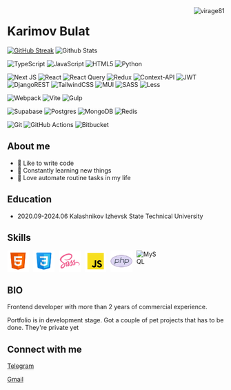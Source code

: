 <img align="right" src="https://komarev.com/ghpvc/?username=virage81" alt="virage81" />

# Karimov Bulat

[![GitHub Streak](https://streak-stats.demolab.com?user=virage81&theme=tokyonight-duo&hide_border=true&short_numbers=true&exclude_days=Sun%2CSat&card_height=195&background=0C1117)](https://git.io/streak-stats)
![Github Stats](https://github-readme-stats.vercel.app/api?username=virage81&theme=tokyonight&hide_rank=false&hide_title=false&hide_border=true&bg_color=0C1117)

![TypeScript](https://img.shields.io/badge/typescript-%23007ACC.svg?style=for-the-badge&logo=typescript&logoColor=white)
![JavaScript](https://img.shields.io/badge/javascript-%23323330.svg?style=for-the-badge&logo=javascript&logoColor=%23F7DF1E)
![HTML5](https://img.shields.io/badge/html5-%23E34F26.svg?style=for-the-badge&logo=html5&logoColor=white)
![Python](https://img.shields.io/badge/python-3670A0?style=for-the-badge&logo=python&logoColor=ffdd54)

![Next JS](https://img.shields.io/badge/Next-black?style=for-the-badge&logo=next.js&logoColor=white)
![React](https://img.shields.io/badge/react-%2320232a.svg?style=for-the-badge&logo=react&logoColor=%2361DAFB)
![React Query](https://img.shields.io/badge/-React%20Query-FF4154?style=for-the-badge&logo=react%20query&logoColor=white)
![Redux](https://img.shields.io/badge/redux-%23593d88.svg?style=for-the-badge&logo=redux&logoColor=white)
![Context-API](https://img.shields.io/badge/Context--Api-000000?style=for-the-badge&logo=react)
![JWT](https://img.shields.io/badge/JWT-black?style=for-the-badge&logo=JSON%20web%20tokens)
![DjangoREST](https://img.shields.io/badge/DJANGO-REST-ff1709?style=for-the-badge&logo=django&logoColor=white&color=ff1709&labelColor=gray)
![TailwindCSS](https://img.shields.io/badge/tailwindcss-%2338B2AC.svg?style=for-the-badge&logo=tailwind-css&logoColor=white)
![MUI](https://img.shields.io/badge/MUI-%230081CB.svg?style=for-the-badge&logo=mui&logoColor=white)
![SASS](https://img.shields.io/badge/SASS-hotpink.svg?style=for-the-badge&logo=SASS&logoColor=white)
![Less](https://img.shields.io/badge/less-2B4C80?style=for-the-badge&logo=less&logoColor=white)

![Webpack](https://img.shields.io/badge/webpack-%238DD6F9.svg?style=for-the-badge&logo=webpack&logoColor=black)
![Vite](https://img.shields.io/badge/vite-%23646CFF.svg?style=for-the-badge&logo=vite&logoColor=white)
![Gulp](https://img.shields.io/badge/GULP-%23CF4647.svg?style=for-the-badge&logo=gulp&logoColor=white)

![Supabase](https://img.shields.io/badge/Supabase-3ECF8E?style=for-the-badge&logo=supabase&logoColor=white)
![Postgres](https://img.shields.io/badge/postgres-%23316192.svg?style=for-the-badge&logo=postgresql&logoColor=white)
![MongoDB](https://img.shields.io/badge/MongoDB-%234ea94b.svg?style=for-the-badge&logo=mongodb&logoColor=white)
![Redis](https://img.shields.io/badge/redis-%23DD0031.svg?style=for-the-badge&logo=redis&logoColor=white)

![Git](https://img.shields.io/badge/git-%23F05033.svg?style=for-the-badge&logo=git&logoColor=white)
![GitHub Actions](https://img.shields.io/badge/github%20actions-%232671E5.svg?style=for-the-badge&logo=githubactions&logoColor=white)
![Bitbucket](https://img.shields.io/badge/bitbucket-%230047B3.svg?style=for-the-badge&logo=bitbucket&logoColor=white)

## About me

- 💪 Like to write code
- 🥅 Constantly learning new things
- 🌟 Love automate routine tasks in my life

## Education

- 2020.09-2024.06 Kalashnikov Izhevsk State Technical University

## Skills

<div style="display: flex; gap: 0 10px">

<img align="left" alt="HTML5" width="50px" src="img/icons/html5.svg" />
<img align="left" alt="CSS3" width="50px" src="img/icons/css3.svg" />
<img align="left" alt="Sass" width="50px" src="img/icons/sass.svg" />
<img align="left" alt="JavaScript" width="50px" src="img/icons/js.svg" />
<img align="left" alt="PHP" width="50px" src="img/icons/php.svg" />
<img align="left" alt="MySQL" width="50px" src="https://cdn-icons-png.flaticon.com/512/402/402214.png" />
  
</div>

## BIO

Frontend developer with more than 2 years of commercial experience.

Portfolio is in development stage. Got a couple of pet projects that has to be done. They're private yet

## Connect with me

<a href="https://t.me/Bulat_KA18">Telegram</a>

<a href="mailto:karimovminds@gmail.com">Gmail</a>
